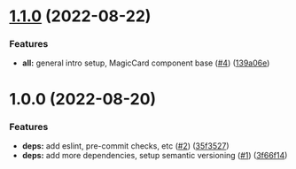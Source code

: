 # [1.1.0](https://github.com/denvermullets/ninetynine-staples-front-end/compare/v1.0.0...v1.1.0) (2022-08-22)


### Features

* **all:** general intro setup, MagicCard component base ([#4](https://github.com/denvermullets/ninetynine-staples-front-end/issues/4)) ([139a06e](https://github.com/denvermullets/ninetynine-staples-front-end/commit/139a06ea6a84140670d81c47d8adf274ac4f8b23))

# 1.0.0 (2022-08-20)


### Features

* **deps:** add eslint, pre-commit checks, etc ([#2](https://github.com/denvermullets/ninetynine-staples-front-end/issues/2)) ([35f3527](https://github.com/denvermullets/ninetynine-staples-front-end/commit/35f35276453dae7191a85becee4d11ae58b8e93f))
* **deps:** add more dependencies, setup semantic versioning ([#1](https://github.com/denvermullets/ninetynine-staples-front-end/issues/1)) ([3f66f14](https://github.com/denvermullets/ninetynine-staples-front-end/commit/3f66f14920e823473801d3340b91dc689388abee))
